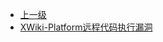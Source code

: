 * [上一级](docs/wy876_poc/)
* [XWiki-Platform远程代码执行漏洞](docs/wy876_poc/XWiki/XWiki-Platform%E8%BF%9C%E7%A8%8B%E4%BB%A3%E7%A0%81%E6%89%A7%E8%A1%8C%E6%BC%8F%E6%B4%9E.md)
